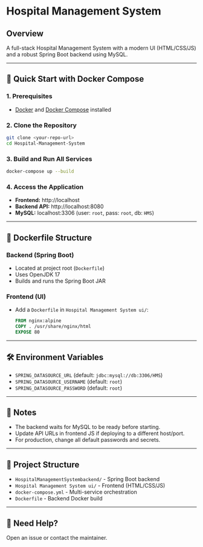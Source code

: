 # Hospital Management System

## Overview
A full-stack Hospital Management System with a modern UI (HTML/CSS/JS) and a robust Spring Boot backend using MySQL.

---

## 🚀 Quick Start with Docker Compose

### 1. Prerequisites
- [Docker](https://www.docker.com/get-started) and [Docker Compose](https://docs.docker.com/compose/) installed

### 2. Clone the Repository
```sh
git clone <your-repo-url>
cd Hospital-Management-System
```

### 3. Build and Run All Services
```sh
docker-compose up --build
```

### 4. Access the Application
- **Frontend:** http://localhost
- **Backend API:** http://localhost:8080
- **MySQL:** localhost:3306 (user: `root`, pass: `root`, db: `HMS`)

---

## 🐳 Dockerfile Structure

### Backend (Spring Boot)
- Located at project root (`Dockerfile`)
- Uses OpenJDK 17
- Builds and runs the Spring Boot JAR

### Frontend (UI)
- Add a `Dockerfile` in `Hospital Management System ui/`:
  ```Dockerfile
  FROM nginx:alpine
  COPY . /usr/share/nginx/html
  EXPOSE 80
  ```

---

## 🛠️ Environment Variables
- `SPRING_DATASOURCE_URL` (default: `jdbc:mysql://db:3306/HMS`)
- `SPRING_DATASOURCE_USERNAME` (default: `root`)
- `SPRING_DATASOURCE_PASSWORD` (default: `root`)

---

## 📝 Notes
- The backend waits for MySQL to be ready before starting.
- Update API URLs in frontend JS if deploying to a different host/port.
- For production, change all default passwords and secrets.

---

## 📂 Project Structure
- `HospitalManagementSystembackend/` - Spring Boot backend
- `Hospital Management System ui/` - Frontend (HTML/CSS/JS)
- `docker-compose.yml` - Multi-service orchestration
- `Dockerfile` - Backend Docker build

---

## 📣 Need Help?
Open an issue or contact the maintainer. 


